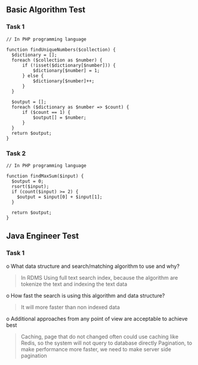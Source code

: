 ## Basic Algorithm Test
### Task 1
```
// In PHP programming language

function findUniqueNumbers($collection) {
  $dictionary = [];
  foreach ($collection as $number) {
      if (!isset($dictionary[$number])) {
          $dictionary[$number] = 1;
      } else {
          $dictionary[$number]++;
      }
  }
  
  $output = [];
  foreach ($dictionary as $number => $count) {
      if ($count == 1) {
          $output[] = $number;
      }
  }
  return $output;
}
```

### Task 2
```
// In PHP programming language

function findMaxSum($input) {
  $output = 0;
  rsort($input);
  if (count($input) >= 2) {
    $output = $input[0] + $input[1];
  }
  
  return $output;
}
```

## Java Engineer Test

### Task 1
o What data structure and search/matching algorithm to use and why?
> In RDMS Using full text search index, because the algorithm are tokenize the text and indexing the text data

o How fast the search is using this algorithm and data structure?
> It will more faster than non indexed data

o Additional approaches from any point of view are acceptable to achieve best
> Caching, page that do not changed often could use caching like Redis, so the system will not query to database directly
> Pagination, to make performance more faster, we need to make server side pagination
